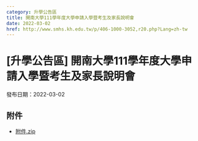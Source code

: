 ```yaml
---
category: 升學公告區
title: 開南大學111學年度大學申請入學暨考生及家長說明會
date: 2022-03-02
href: http://www.smhs.kh.edu.tw/p/406-1000-3052,r20.php?Lang=zh-tw
---
```


# [升學公告區] 開南大學111學年度大學申請入學暨考生及家長說明會

發布日期：2022-03-02



## 附件

- [附件.zip](https://www.smhs.kh.edu.tw/app/index.php?Action=downloadfile&file=WVhSMFlXTm9MelExTDNCMFlWOHlPREExWHpVeU9EY3lPRjg0TnpFd09TNTZhWEE9&fname=DGGGROTSYWQO41XX50LKSWHGRK30OOLKDGUWTSKK4125MLVWKPROVTPOUSSSPKPO)
